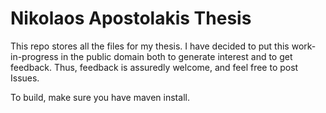# Nikolaos Apostolakis Thesis

This repo stores all the files for my thesis. I have decided to put
this work-in-progress in the public domain both to generate interest and
to get feedback. Thus, feedback is assuredly welcome, and feel free to post
Issues.

To build, make sure you have maven install.

